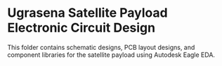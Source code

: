 # Ugrasena Satellite Payload Electronic Circuit Design
This folder contains schematic designs, PCB layout designs, and component libraries for the satellite payload using Autodesk Eagle EDA.
